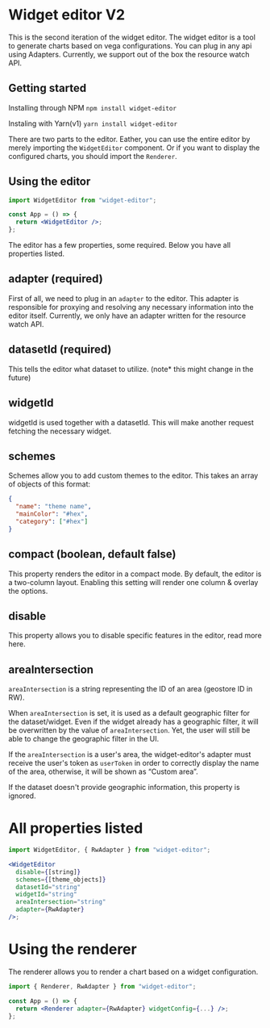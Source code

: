 # Widget editor V2

This is the second iteration of the widget editor. The widget editor is a tool to generate charts based on vega configurations. You can plug in any api using Adapters. Currently, we support out of the box the resource watch API.

## Getting started

Installing through NPM `npm install widget-editor`

Instaling with Yarn(v1) `yarn install widget-editor`

There are two parts to the editor. Eather, you can use the entire editor by merely importing the `WidgetEditor` component. Or if you want to display the configured charts, you should import the `Renderer`.

## Using the editor

```jsx
import WidgetEditor from "widget-editor";

const App = () => {
  return <WidgetEditor />;
};
```

The editor has a few properties, some required. Below you have all properties listed.

## adapter (required)

First of all, we need to plug in an `adapter` to the editor. This adapter is responsible for proxying and resolving any necessary information into the editor itself. Currently, we only have an adapter written for the resource watch API.

## datasetId (required)

This tells the editor what dataset to utilize. (note\* this might change in the future)

## widgetId

widgetId is used together with a datasetId. This will make another request fetching the necessary widget.

## schemes

Schemes allow you to add custom themes to the editor. This takes an array of objects of this format:

```json
{
  "name": "theme name",
  "mainColor": "#hex",
  "category": ["#hex"]
}
```

## compact (boolean, default false)

This property renders the editor in a compact mode. By default, the editor is a two-column layout. Enabling this setting will render one column & overlay the options.

## disable

This property allows you to disable specific features in the editor, read more here.

## areaIntersection

`areaIntersection` is a string representing the ID of an area (geostore ID in RW).

When `areaIntersection` is set, it is used as a default geographic filter for the dataset/widget. Even if the widget already has a geographic filter, it will be overwritten by the value of `areaIntersection`. Yet, the user will still be able to change the geographic filter in the UI.

If the `areaIntersection` is a user's area, the widget-editor's adapter must receive the user's token as `userToken` in order to correctly display the name of the area, otherwise, it will be shown as “Custom area”.

If the dataset doesn't provide geographic information, this property is ignored.

# All properties listed

```jsx
import WidgetEditor, { RwAdapter } from "widget-editor";

<WidgetEditor
  disable={[string]}
  schemes={[theme_objects]}
  datasetId="string"
  widgetId="string"
  areaIntersection="string"
  adapter={RwAdapter}
/>;
```

# Using the renderer

The renderer allows you to render a chart based on a widget configuration.

```jsx
import { Renderer, RwAdapter } from "widget-editor";

const App = () => {
  return <Renderer adapter={RwAdapter} widgetConfig={...} />;
};
```
